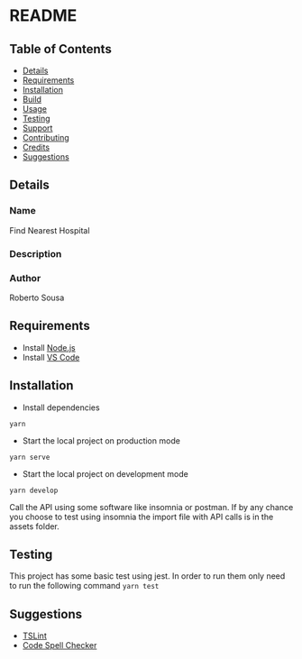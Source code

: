 # README

## Table of Contents

- [Details](#details)
- [Requirements](#requirements)
- [Installation](#installation)
- [Build](#build)
- [Usage](#usage)
- [Testing](#testing)
- [Support](#support)
- [Contributing](#contributing)
- [Credits](#credits)
- [Suggestions](#suggestions)


## Details
### Name
Find Nearest Hospital

### Description



### Author
Roberto Sousa


## Requirements
- Install [Node.js](https://nodejs.org/en/)
- Install [VS Code](https://code.visualstudio.com/)


## Installation
- Install dependencies
```
yarn
```
- Start the local project on production mode
```
yarn serve
```
- Start the local project on development mode
```
yarn develop
```

Call the API using some software like insomnia or postman.
If by any chance you choose to test using insomnia the import file with API calls is in the assets folder.


## Testing
This project has some basic test using jest.
In order to run them only need to run the following command `yarn test`


## Suggestions
- [TSLint](https://marketplace.visualstudio.com/items?itemName=eg2.tslint)
- [Code Spell Checker](https://marketplace.visualstudio.com/items?itemName=streetsidesoftware.code-spell-checker)